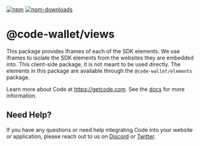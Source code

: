 [![npm][npm-image]][npm-url]
[![npm-downloads][npm-downloads-image]][npm-url]

[npm-downloads-image]: https://img.shields.io/npm/dt/@code-wallet/views?style=flat
[npm-image]: https://img.shields.io/npm/v/@code-wallet/views?style=flat
[npm-url]: https://www.npmjs.com/package/@code-wallet/views

# @code-wallet/views
This package provides iframes of each of the SDK elements. We use iframes to
isolate the SDK elements from the websites they are embedded into. This
client-side package, it is not meant to be used directly. The elements in this
package are available through the `@code-wallet/elements` package.

Learn more about Code at https://getcode.com. See the
[docs](https://code-wallet.github.io/code-sdk/docs) for more information.


## Need Help?

If you have any questions or need help integrating Code into your website or
application, please reach out to us on [Discord](https://discord.gg/T8Tpj8DBFp) or
[Twitter](https://twitter.com/getcode).
